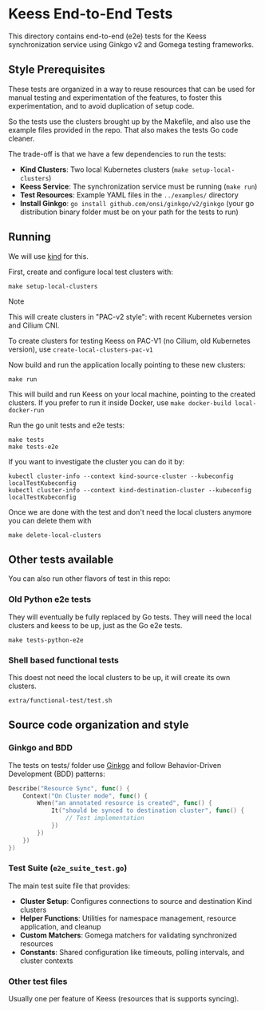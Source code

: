 # Keess End-to-End Tests

This directory contains end-to-end (e2e) tests for the Keess synchronization service using Ginkgo v2 and Gomega testing frameworks.

## Style Prerequisites

These tests are organized in a way to reuse resources that can be used for manual testing and experimentation of the features, to foster this experimentation, and to avoid duplication of setup code.

So the tests use the clusters brought up by the Makefile, and also use the example files provided in the repo. That also makes the tests Go code cleaner.

The trade-off is that we have a few dependencies to run the tests:

- **Kind Clusters**: Two local Kubernetes clusters (`make setup-local-clusters`)
- **Keess Service**: The synchronization service must be running (`make run`)
- **Test Resources**: Example YAML files in the `../examples/` directory
- **Install Ginkgo**: `go install github.com/onsi/ginkgo/v2/ginkgo` (your go distribution binary folder must be on your path for the tests to run)

## Running

We will use [kind](https://kind.sigs.k8s.io/) for this.

First, create and configure local test clusters with:

```shell
make setup-local-clusters
```

> [!NOTE]
> This will create clusters in "PAC-v2 style": with recent Kubernetes version and Cilium CNI.
>
> To create clusters for testing Keess on PAC-V1 (no Cilium, old Kubernetes version), use `create-local-clusters-pac-v1`

Now build and run the application locally pointing to these new clusters:

```shell
make run
```

This will build and run Keess on your local machine, pointing to the created clusters. If you prefer to run it inside Docker, use `make docker-build local-docker-run`

Run the go unit tests and e2e tests:

```shell
make tests
make tests-e2e
```

If you want to investigate the cluster you can do it by:

```shell
kubectl cluster-info --context kind-source-cluster --kubeconfig localTestKubeconfig
kubectl cluster-info --context kind-destination-cluster --kubeconfig localTestKubeconfig
```

Once we are done with the test and don't need the local clusters anymore you can delete them with

```shell
make delete-local-clusters
```

## Other tests available

You can also run other flavors of test in this repo:

### Old Python e2e tests

They will eventually be fully replaced by Go tests. They will need the local clusters and keess to be up, just as the Go e2e tests.

```shell
make tests-python-e2e
```

### Shell based functional tests

This doest not need the local clusters to be up, it will create its own clusters.

`extra/functional-test/test.sh`

## Source code organization and style

### Ginkgo and BDD

The tests on tests/ folder use [Ginkgo](https://onsi.github.io/ginkgo) and follow Behavior-Driven Development (BDD) patterns:

```go
Describe("Resource Sync", func() {
    Context("On Cluster mode", func() {
        When("an annotated resource is created", func() {
            It("should be synced to destination cluster", func() {
                // Test implementation
            })
        })
    })
})
```

### Test Suite (`e2e_suite_test.go`)

The main test suite file that provides:

- **Cluster Setup**: Configures connections to source and destination Kind clusters
- **Helper Functions**: Utilities for namespace management, resource application, and cleanup
- **Custom Matchers**: Gomega matchers for validating synchronized resources
- **Constants**: Shared configuration like timeouts, polling intervals, and cluster contexts

### Other test files

Usually one per feature of Keess (resources that is supports syncing).
